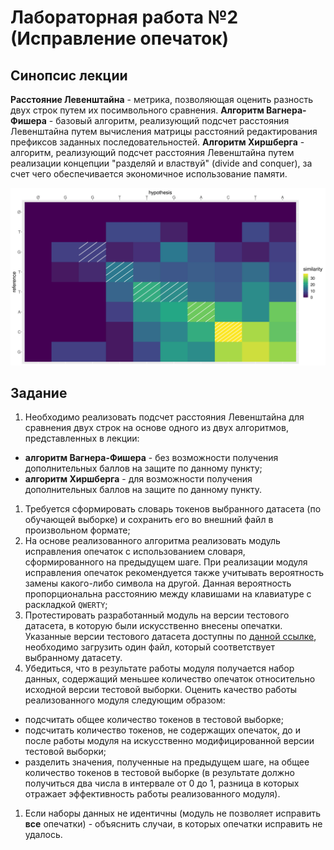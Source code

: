 # Лабораторная работа №2 (Исправление опечаток)

## Синопсис лекции

**Расстояние Левенштайна** - метрика, позволяющая оценить разность двух строк путем их посимвольного сравнения.
**Алгоритм Вагнера-Фишера** - базовый алгоритм, реализующий подсчет расстояния Левенштайна путем вычисления матрицы расстояний редактирования префиксов заданных последовательностей.
**Алгоритм Хиршберга** - алгоритм, реализующий подсчет расстояния Левенштайна путем реализации концепции "разделяй и властвуй" (divide and conquer), за счет чего обеспечивается экономичное использование памяти.

![local alignment demo visualization](local-alignment-demo.jpg)

## Задание

1. Необходимо реализовать подсчет расстояния Левенштайна для сравнения двух строк на основе одного из двух алгоритмов, представленных в лекции:
- **алгоритм Вагнера-Фишера** - без возможности получения дополнительных баллов на защите по данному пункту;
- **алгоритм Хиршберга** - для возможности получения дополнительных баллов на защите по данному пункту.
1. Требуется сформировать словарь токенов выбранного датасета (по обучающей выборке) и сохранить его во внешний файл в произвольном формате;
1. На основе реализованного алгоритма реализовать модуль исправления опечаток с использованием словаря, сформированного на предыдущем шаге. При реализации модуля исправления опечаток рекомендуется также учитывать вероятность замены какого-либо символа на другой. Данная вероятность пропорциональна расстоянию между клавишами на клавиатуре с раскладкой `QWERTY`;
1. Протестировать разработанный модуль на версии тестового датасета, в которую были искусственно внесены опечатки. Указанные версии тестового датасета доступны по [данной ссылке](https://bit.ly/corrupted-corpora), необходимо загрузить один файл, который соответствует выбранному датасету.
1. Убедиться, что в результате работы модуля получается набор данных, содержащий меньшее количество опечаток относительно исходной версии тестовой выборки. Оценить качество работы реализованного модуля следующим образом:
- подсчитать общее количество токенов в тестовой выборке;
- подсчитать количество токенов, не содержащих опечаток, до и после работы модуля на искусственно модифицированной версии тестовой выборки;
- разделить значения, полученные на предыдущем шаге, на общее количество токенов в тестовой выборке (в результате должно получиться два числа в интервале от 0 до 1, разница в которых отражает эффективность работы реализованного модуля).
1. Если наборы данных не идентичны (модуль не позволяет исправить **все** опечатки) - объяснить случаи, в которых опечатки исправить не удалось.
